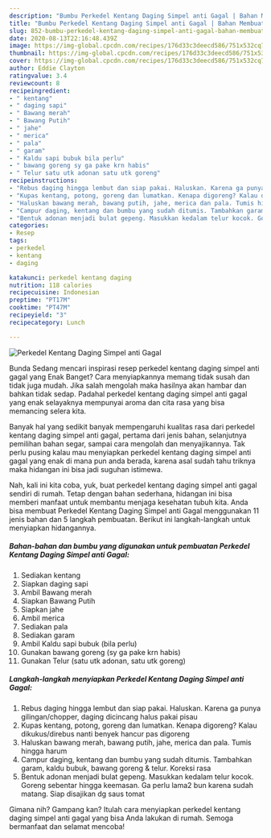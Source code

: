 ```yaml
---
description: "Bumbu Perkedel Kentang Daging Simpel anti Gagal | Bahan Membuat Perkedel Kentang Daging Simpel anti Gagal Yang Bikin Ngiler"
title: "Bumbu Perkedel Kentang Daging Simpel anti Gagal | Bahan Membuat Perkedel Kentang Daging Simpel anti Gagal Yang Bikin Ngiler"
slug: 852-bumbu-perkedel-kentang-daging-simpel-anti-gagal-bahan-membuat-perkedel-kentang-daging-simpel-anti-gagal-yang-bikin-ngiler
date: 2020-08-13T22:16:48.439Z
image: https://img-global.cpcdn.com/recipes/176d33c3deecd586/751x532cq70/perkedel-kentang-daging-simpel-anti-gagal-foto-resep-utama.jpg
thumbnail: https://img-global.cpcdn.com/recipes/176d33c3deecd586/751x532cq70/perkedel-kentang-daging-simpel-anti-gagal-foto-resep-utama.jpg
cover: https://img-global.cpcdn.com/recipes/176d33c3deecd586/751x532cq70/perkedel-kentang-daging-simpel-anti-gagal-foto-resep-utama.jpg
author: Eddie Clayton
ratingvalue: 3.4
reviewcount: 8
recipeingredient:
- " kentang"
- " daging sapi"
- " Bawang merah"
- " Bawang Putih"
- " jahe"
- " merica"
- " pala"
- " garam"
- " Kaldu sapi bubuk bila perlu"
- " bawang goreng sy ga pake krn habis"
- " Telur satu utk adonan satu utk goreng"
recipeinstructions:
- "Rebus daging hingga lembut dan siap pakai. Haluskan. Karena ga punya gilingan/chopper, daging dicincang halus pakai pisau"
- "Kupas kentang, potong, goreng dan lumatkan. Kenapa digoreng? Kalau dikukus/direbus nanti benyek hancur pas digoreng"
- "Haluskan bawang merah, bawang putih, jahe, merica dan pala. Tumis hingga harum"
- "Campur daging, kentang dan bumbu yang sudah ditumis. Tambahkan garam, kaldu bubuk, bawang goreng &amp; telur. Koreksi rasa"
- "Bentuk adonan menjadi bulat gepeng. Masukkan kedalam telur kocok. Goreng sebentar hingga keemasan. Ga perlu lama2 bun karena sudah matang. Siap disajikan dg saus tomat"
categories:
- Resep
tags:
- perkedel
- kentang
- daging

katakunci: perkedel kentang daging 
nutrition: 118 calories
recipecuisine: Indonesian
preptime: "PT17M"
cooktime: "PT47M"
recipeyield: "3"
recipecategory: Lunch

---
```



![Perkedel Kentang Daging Simpel anti Gagal](https://img-global.cpcdn.com/recipes/176d33c3deecd586/751x532cq70/perkedel-kentang-daging-simpel-anti-gagal-foto-resep-utama.jpg)

Bunda Sedang mencari inspirasi resep perkedel kentang daging simpel anti gagal yang Enak Banget? Cara menyiapkannya memang tidak susah dan tidak juga mudah. Jika salah mengolah maka hasilnya akan hambar dan bahkan tidak sedap. Padahal perkedel kentang daging simpel anti gagal yang enak selayaknya mempunyai aroma dan cita rasa yang bisa memancing selera kita.

Banyak hal yang sedikit banyak mempengaruhi kualitas rasa dari perkedel kentang daging simpel anti gagal, pertama dari jenis bahan, selanjutnya pemilihan bahan segar, sampai cara mengolah dan menyajikannya. Tak perlu pusing kalau mau menyiapkan perkedel kentang daging simpel anti gagal yang enak di mana pun anda berada, karena asal sudah tahu triknya maka hidangan ini bisa jadi suguhan istimewa.




Nah, kali ini kita coba, yuk, buat perkedel kentang daging simpel anti gagal sendiri di rumah. Tetap dengan bahan sederhana, hidangan ini bisa memberi manfaat untuk membantu menjaga kesehatan tubuh kita. Anda bisa membuat Perkedel Kentang Daging Simpel anti Gagal menggunakan 11 jenis bahan dan 5 langkah pembuatan. Berikut ini langkah-langkah untuk menyiapkan hidangannya.

<!--inarticleads1-->

##### Bahan-bahan dan bumbu yang digunakan untuk pembuatan Perkedel Kentang Daging Simpel anti Gagal:

1. Sediakan  kentang
1. Siapkan  daging sapi
1. Ambil  Bawang merah
1. Siapkan  Bawang Putih
1. Siapkan  jahe
1. Ambil  merica
1. Sediakan  pala
1. Sediakan  garam
1. Ambil  Kaldu sapi bubuk (bila perlu)
1. Gunakan  bawang goreng (sy ga pake krn habis)
1. Gunakan  Telur (satu utk adonan, satu utk goreng)




<!--inarticleads2-->

##### Langkah-langkah menyiapkan Perkedel Kentang Daging Simpel anti Gagal:

1. Rebus daging hingga lembut dan siap pakai. Haluskan. Karena ga punya gilingan/chopper, daging dicincang halus pakai pisau
1. Kupas kentang, potong, goreng dan lumatkan. Kenapa digoreng? Kalau dikukus/direbus nanti benyek hancur pas digoreng
1. Haluskan bawang merah, bawang putih, jahe, merica dan pala. Tumis hingga harum
1. Campur daging, kentang dan bumbu yang sudah ditumis. Tambahkan garam, kaldu bubuk, bawang goreng &amp; telur. Koreksi rasa
1. Bentuk adonan menjadi bulat gepeng. Masukkan kedalam telur kocok. Goreng sebentar hingga keemasan. Ga perlu lama2 bun karena sudah matang. Siap disajikan dg saus tomat




Gimana nih? Gampang kan? Itulah cara menyiapkan perkedel kentang daging simpel anti gagal yang bisa Anda lakukan di rumah. Semoga bermanfaat dan selamat mencoba!
